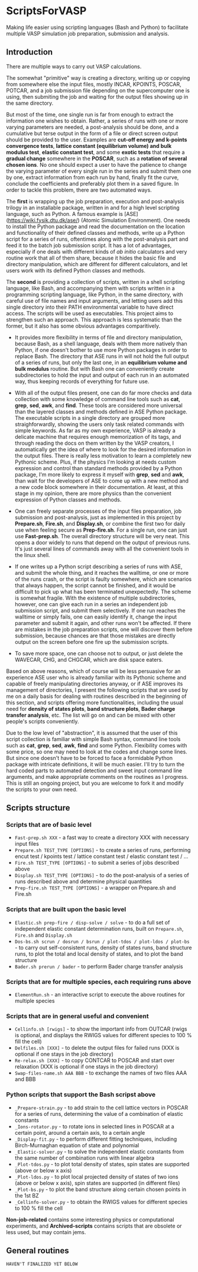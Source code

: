 ScriptsForVASP
==============
Making life easier using scripting languages (Bash and Python) to facilitate multiple VASP simulation job preparation, submission and analysis.

Introduction
--------------

There are multiple ways to carry out VASP calculations.

The somewhat "primitive" way is creating a directory, writing up or copying from somewhere else the input files, mostly INCAR, KPOINTS, POSCAR, POTCAR, and a job submission file depending on the supercomputer one is using, then submiting the job and waiting for the output files showing up in the same directory. 

But most of the time, one single run is far from enough to extract the information one wishes to obtain. Rather, a series of runs with one or more varying parameters are needed, a post-analysis should be done, and a cumulative but terse output in the form of a file or direct screen output should be provided to the user. Examples are __cut-off energy and k-points convergence tests__, __lattice constant (equilibrium volume) and bulk modulus test__, __elastic constant test__, and some __exotic tests__ that require a __gradual change__ somewhere in the __POSCAR__, such as a __rotation of several chosen ions__. No one should expect a user to have the patience to change the varying parameter of every single run in the series and submit them one by one, extract information from each run by hand, finally fit the curve, conclude the coefficients and preferably plot them in a saved figure. In order to tackle this problem, there are two automated ways.

The __first__ is wrapping up the job preparation, execution and post-analysis trilogy in an installable package, written in and for a high level scripting language, such as Python. A famous example is [ASE] (https://wiki.fysik.dtu.dk/ase/) (Atomic Simulation Environment). One needs to install the Python package and read the documentation on the location and functionality of their defined classes and methods, write up a Python script for a series of runs, oftentimes along with the post-analysis part and feed it to the batch job submission script. It has a lot of advantages, especially if one deals with different kinds of _ab initio_ calculators and very routine work that all of them share, because it hides the basic file and directory manipulation, which are different for different calculators, and let users work with its defined Python classes and methods.

The __second__ is providing a collection of scripts, written in a shell scripting language, like Bash, and accompanying them with scripts written in a programming scripting language, like Python, in the same directory, with careful use of file names and input arguments, and letting users add this single directory into their PATH environmental variable to have direct access. The scripts will be used as executables. This project aims to strengthen such an approach. This approach is less systematic than the former, but it also has some obvious advantages comparitively.

* It provides more flexibility in terms of file and directory manipulation, because Bash, as a shell language, deals with them more natively than Python, if one doesn't bother to use more Python packages in order to replace Bash. The directory that ASE runs in will not hold the full output of a series of runs, but only the last one, in an __equilibrium volume and bulk modulus__ routine. But with Bash one can conveniently create subdirectories to hold the input and output of each run in an automated way, thus keeping records of everything for future use.

* With all of the output files present, one can do far more checks and data collection with some knowledge of command line tools such as __cat__, __grep__, __sed__, __awk__, and __find__. These tools are considered more universal than the layered classes and methods defined in ASE Python package. The executable scripts in a single directory are grouped more straighforwardly, showing the users only task related commands with simple keywords. As far as my own experience, VASP is already a delicate machine that requires enough memorization of its tags, and through reading the docs on them written by the VASP creators, I automatically get the idea of where to look for the desired information in the output files. There is really less motivation to learn a completely new Pythonic scheme. Plus, if the physics I'm looking at needs custom expression and control than standard methods provided by a Python package, I'm more likely to express it myself with __grep__, __sed__ and __awk__, than wait for the developers of ASE to come up with a new method and a new code block somewhere in their documentation. At least, at this stage in my opinion, there are more physics than the convenient expression of Python classes and methods.

* One can freely separate processes of the input files preparation, job submission and post-analysis, just as implemented in this project by __Prepare.sh__, __Fire.sh__, and __Display.sh__, or combine the first two for daily use when feeling secure as __Prep-fire.sh__. For a single run, one can just use __Fast-prep.sh__. The overall directory structure will be very neat. This opens a door widely to runs that depend on the output of previous runs. It's just several lines of commands away with all the convenient tools in the linux shell.

* If one writes up a Python script describing a series of runs with ASE, and submit the whole thing, and it reaches the walltime, or one or more of the runs crash, or the script is faulty somewhere, which are scenarios that always happen, the script cannot be finished, and it would be difficult to pick up what has been terminated unexpectedly. The scheme is somewhat fragile. With the existence of multiple subdirectories, however, one can give each run in a series an independent job submission script, and submit them selectively. If one run reaches the walltime or simply fails, one can easily identify it, change the input parameter and submit it again, and other runs won't be affected. If there are mistakes in the job preparation scripts, one will discover them before submission, because chances are that those mistakes are directly output on the screen before one fire up the submission scripts.


* To save more space, one can choose not to output, or just delete the WAVECAR, CHG, and CHGCAR, which are disk space eaters.

Based on above reasons, which of course will be less persuasive for an experience ASE user who is already familiar with its Pythonic scheme and capable of freely manipulating directories anyway, or if ASE improves its management of directories, I present the following scripts that are used by me on a daily basis for dealing with routines described in the beginning of this section, and scripts offering more functionalities, including the usual need for __density of states plots__, __band structure plots__, __Bader charge transfer analysis__, etc. The list will go on and can be mixed with other people's scripts conveniently.

Due to the low level of "abstraction", it is assumed that the user of this script collection is familiar with simple Bash syntax, command line tools such as __cat__, __grep__, __sed__, __awk__, __find__ and some Python. Flexibility comes with some price, so one may need to look at the codes and change some lines. But since one doesn't have to be forced to face a formidable Python package with intricate definitions, it will be much easier. I'll try to turn the hard coded parts to automated detection and sweet input command line arguments, and make appropriate comments on the routines as I progress. This is still an ongoing project, but you are welcome to fork it and modify the scripts to your own need.

Scripts structure
---------------------

### Scripts that are of basic level

* `Fast-prep.sh XXX` - a fast way to create a directory XXX with necessary input files
* `Prepare.sh TEST_TYPE [OPTIONS]` - to create a series of runs, performing encut test / kpoints test / lattice constant test / elastic constant test / ...
* `Fire.sh TEST_TYPE [OPTIONS]` - to submit a series of jobs described above
* `Display.sh TEST_TYPE [OPTIONS]` - to do the post-analysis of a series of runs described above and determine physical quantities
* `Prep-fire.sh TEST_TYPE [OPTIONS]` - a wrapper on Prepare.sh and Fire.sh

### Scripts that are built upon the basic level

* `Elastic.sh prep-fire / disp-solve / solve` - to do a full set of independent elastic constant determination runs, built on `Prepare.sh`, `Fire.sh` and `Display.sh`
* `Dos-bs.sh scrun / dosrun / bsrun / plot-tdos / plot-ldos / plot-bs` - to carry out self-consistent runs, density of states runs, band structure runs, to plot the total and local density of states, and to plot the band structure
* `Bader.sh prerun / bader` - to perform Bader charge transfer analysis

### Scripts that are for multiple species, each requiring runs above

* `ElementRun.sh` - an interactive script to execute the above routines for multiple species

### Scripts that are in general useful and convenient

* `Cellinfo.sh [rwigs]` - to show the important info from OUTCAR (rwigs is optional, and displays the RWIGS values for different species to 100 % fill the cell)
* `Delfiles.sh [XXX]` - to delete the output files for failed runs (XXX is optional if one stays in the job directory)
* `Re-relax.sh [XXX]` - to copy CONTCAR to POSCAR and start over relaxation (XXX is optional if one stays in the job directory)
* `Swap-files-name.sh AAA BBB` - to exchange the names of two files AAA and BBB

### Python scripts that support the Bash scripst above

* `_Prepare-strain.py` - to add strain to the cell lattice vectors in POSCAR for a series of runs, determining the value of a combination of elastic constants
* `_Ions-rotator.py` - to rotate ions in selected lines in POSCAR at a certain point, around a certain axis, to a certain angle
* `_Display-fit.py` - to perform different fitting techniques, including Birch-Murnaghan equation of state and polynomial
* `_Elastic-solver.py` - to solve the independent elastic constants from the same number of combination runs with linear algebra
* `_Plot-tdos.py` - to plot total density of states, spin states are supported (above or below x axis)
* `_Plot-ldos.py` - to plot local projected density of states of two ions (above or below x axis), spin states are supported (in different files)
* `_Plot-bs.py` - to plot the band structure along certain chosen points in the 1st BZ
* `_Cellinfo-solver.py` - to obtain the RWIGS values for different species to 100 % fill the cell

__Non-job-related__ contains some interesting physics or computational experiments, and __Archived-scripts__ contains scripts that are obsolete or less used, but may contain jems.

General routines
---------------------
    HAVEN'T FINALIZED YET BELOW
